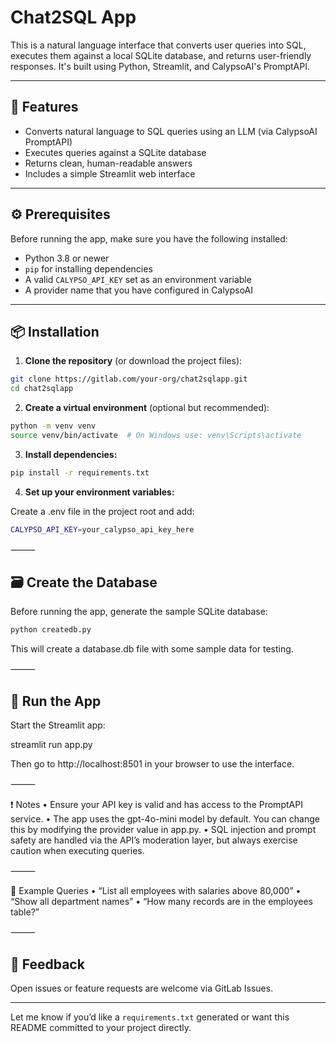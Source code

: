 # Chat2SQL App

This is a natural language interface that converts user queries into SQL, executes them against a local SQLite database, and returns user-friendly responses. It's built using Python, Streamlit, and CalypsoAI's PromptAPI.

---

## 🚀 Features

- Converts natural language to SQL queries using an LLM (via CalypsoAI PromptAPI)
- Executes queries against a SQLite database
- Returns clean, human-readable answers
- Includes a simple Streamlit web interface

---

## ⚙️ Prerequisites

Before running the app, make sure you have the following installed:

- Python 3.8 or newer
- `pip` for installing dependencies
- A valid `CALYPSO_API_KEY` set as an environment variable
- A provider name that you have configured in CalypsoAI

---

## 📦 Installation

1. **Clone the repository** (or download the project files):

```bash
git clone https://gitlab.com/your-org/chat2sqlapp.git
cd chat2sqlapp
```

2.	**Create a virtual environment** (optional but recommended):

```bash
python -m venv venv
source venv/bin/activate  # On Windows use: venv\Scripts\activate
```
3.	**Install dependencies:**

```bash
pip install -r requirements.txt
```

4.	**Set up your environment variables:**

Create a .env file in the project root and add:

```bash
CALYPSO_API_KEY=your_calypso_api_key_here
```

⸻

## 🗃️ Create the Database

Before running the app, generate the sample SQLite database:

```bash
python createdb.py
```

This will create a database.db file with some sample data for testing.

⸻

## 🧪 Run the App

Start the Streamlit app:

streamlit run app.py

Then go to http://localhost:8501 in your browser to use the interface.

⸻

❗ Notes
	•	Ensure your API key is valid and has access to the PromptAPI service.
	•	The app uses the gpt-4o-mini model by default. You can change this by modifying the provider value in app.py.
	•	SQL injection and prompt safety are handled via the API’s moderation layer, but always exercise caution when executing queries.

⸻

🧼 Example Queries
	•	“List all employees with salaries above 80,000”
	•	“Show all department names”
	•	“How many records are in the employees table?”

⸻

## 📮 Feedback

Open issues or feature requests are welcome via GitLab Issues.

---

Let me know if you’d like a `requirements.txt` generated or want this README committed to your project directly.